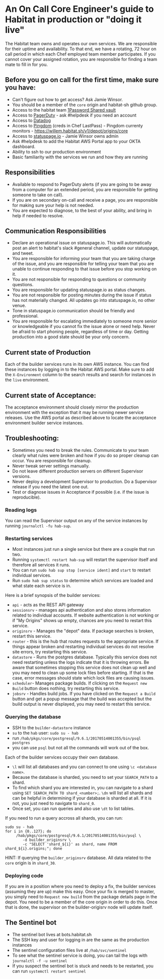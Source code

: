 # An On Call Core Engineer's guide to Habitat in production or "doing it live"

The Habitat team owns and operates our own services.  We are responsible for their uptime and availability.  To that end, we have a rotating, 72 hour on call period in which each Chef employed team member participates. If you cannot cover your assigned rotation, you are responsible for finding a team mate to fill in for you.
 
## Before you go on call for the first time, make sure you have: 

* Can't figure out how to get access? Ask Jamie Winsor.
* You should be a member of the `core` origin and habitat-sh github group.
* Access to the habitat team [1Password Shared vault](https://team-habitat.1password.com)
* Access to [PagerDuty](https://opscode.pagerduty.com) - ask #helpdesk if you need an account
* Access to [Datadog](https://app.datadoghq.com)
* Access to [Pingdom](https://my.pingdom.com) (creds in Chef LastPass) - Pingdom currenty monitors - https://willem.habitat.sh/v1/depot/origins/core
* Access to [statuspage.io](https://statuspage.io) - Jamie Winsor owns admin
* Ask #helpdesk to add the Habitat AWS Portal app to your OKTA dashboard.
* Ability to ssh to our production environment
* Basic familiarity with the services we run and how they are running
 
## Responsibilities
 
* Available to respond to PagerDuty alerts (if you are going to be away from a computer for an extended period, you are responsible for getting someone to take on call).
* If you are on secondary on-call and receive a page, you are responsible for making sure your help is not needed. 
* You are expected to diagnose, to the best of your ability, and bring in help if needed to resolve.

## Communication Responsibilities
* Declare an operational issue on statuspage.io. This will automatically post an alert to habitat's slack #general channel, update our statuspage, and tweet.
* You are responsible for informing your team that you are taking charge of the issue, and you are responsible for telling your team that you are unable to continue responding to that issue before you stop working on it.
* You are not responsible for responding to questions or community questions. 
* You are responsible for updating statuspage.io as status changes. 
* You are not responsible for posting minutes during the issue if status has not materially changed. All updates go into statuspage.io, no other venue.
* Tone in statuspage.io communication should be friendly and professional.
* You are responsible for escalating immediately to someone more senior or knowledgeable if you cannot fix the issue alone or need help. Never be afraid to start phoning people, regardless of time or day. Getting production into a good state should be your only concern.

## Current state of Production

Each of the builder services runs in its own AWS instance. You can find these instances by logging in to the Habitat AWS portal. Make sure to add the `X-Environment` column to the search results and search for instances in the `live` environment.
 
## Current state of Acceptance:

The acceptance environment should closely mirror the production environment with the exception that it may be running newer service releases. Use the AWS portal as described above to locate the acceptance environment builder service instances.

## Troubleshooting:
 
- Sometimes you need to break the rules. Communicate to your team clearly what rules were broken and how if you do so proper cleanup can occur. You are responsible for cleanup. 
- Never tweak server settings manually. 
- Do not leave different production servers on different Supervisor versions.
- Never deploy a development Supervisor to production. Do a Supervisor release if you need the latest one out. 
- Test or diagnose issues in Acceptance if possible (i.e. if the issue is reproducible).

### Reading logs

You can read the Supervisor output on any of the service instances by running `journalctl -fu hab-sup`. 

### Restarting services

- Most instances just run a single service but there are a couple that run two. 
- Running `systemctl restart hab-sup` will restart the supervisor itself and therefore all services it runs. 
- You can run `sudo hab sup stop [service ident]` and `start` to restart individual services. 
- Run `sudo hab sup status` to determine which services are loaded and what state each service is in.

Here is a brief synopsis of the builder services:

* `api` - acts as the REST API gateway
* `sessionsrv` - manages api authentication and also stores information related to individual accounts. If website authentication is not working or if "My Origins" shows up empty, chances are you need to restart this service.
* `originsrv` - Manages the "depot" data. If package searches is broken, restart this service.
* `router` - this is the hub that routes requests to the appropriate service. If things appear broken and restarting individual services do not resolve site errors, try restarting this service.
* `datastore` - Runs the postgres database. Typically this service does not need restarting unless the logs indicate that it is throwing errors. Be aware that sometimes stopping this service does not clean up well and you may need to clean up some lock files before starting. If that is the case, error messages should state which lock files are causing issues.
* `scheduler`- Manages package builds. If clicking on the `Request new Build` button does nothing, try restarting this service.
* `jobsrv` - Handles build jobs. If you have clicked on the `Request a Build` button and get a popup message that the build was accepted but the build output is never displayed, you may need to restart this service.

### Querying the database

* SSH to the `builder-datastore` instance
* `su` to the `hab` user: `sudo su - hab`
* run `/hab/pkgs/core/postgresql/9.6.1/20170514001355/bin/psql postgres`
* you can use `psql` but not all the commands will work out of the box.

Each of the builder services occupy their own database. 
- `\l` will list all databases and you can connect to one using `\c <database name>`.
- Because the database is sharded, you need to set your `SEARCH_PATH` to a shard.
- To find which shard you are interested in, you can navigate to a shard using `SET SEARCH_PATH TO shard_<number>;`. `\dn` will list all shards and can be helpful in determining if your database is sharded at all. If it is not, you just need to navigate to `shard_0`. 
- Once set, you can run queries and also use `\dt` to list tables.

If you need to run a query accross all shards, you can run:

```
sudo su - hab
for i in {0..127}; do
     /hab/pkgs/core/postgresql/9.6.1/20170514001355/bin/psql \
        -d builder_originsrv \
        -c "SELECT 'shard_${i}' as shard, name FROM shard_${i}.origins;"; done
```

HINT: If querying the `builder_originsrv` database. All data related to the `core` origin is in `shard_30`.

### Deploying code

If you are in a position where you need to deploy a fix, the builder services (assuming they are up) make this easy. Once your fix is merged to master, you simply need to `Request new build` from the package details page in the depot. You need to be a member of the core origin in order to do this. Once that is done, the supervisor on the builder-origisrv node will update itself.
 
## The Sentinel bot
 
* The sentinel bot lives at bots.habitat.sh
* The SSH key and user for logging in are the same as the production instances
* The sentinel configuration files live at `/hab/svc/sentinel`
* To see what the sentinel service is doing, you can tail the logs with `journalctl -f -u sentinel`
* If you suspect the sentinel bot is stuck and needs to be restarted, you can run `systemctl restart sentinel`
